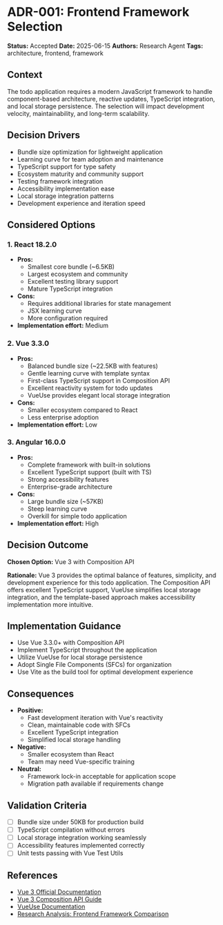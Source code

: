 # ADR-001: Frontend Framework Selection

**Status:** Accepted
**Date:** 2025-06-15
**Authors:** Research Agent
**Tags:** architecture, frontend, framework

## Context

The todo application requires a modern JavaScript framework to handle component-based architecture, reactive updates, TypeScript integration, and local storage persistence. The selection will impact development velocity, maintainability, and long-term scalability.

## Decision Drivers

- Bundle size optimization for lightweight application
- Learning curve for team adoption and maintenance
- TypeScript support for type safety
- Ecosystem maturity and community support
- Testing framework integration
- Accessibility implementation ease
- Local storage integration patterns
- Development experience and iteration speed

## Considered Options

### 1. React 18.2.0
- **Pros:** 
  - Smallest core bundle (~6.5KB)
  - Largest ecosystem and community
  - Excellent testing library support
  - Mature TypeScript integration
- **Cons:** 
  - Requires additional libraries for state management
  - JSX learning curve
  - More configuration required
- **Implementation effort:** Medium

### 2. Vue 3.3.0
- **Pros:** 
  - Balanced bundle size (~22.5KB with features)
  - Gentle learning curve with template syntax
  - First-class TypeScript support in Composition API
  - Excellent reactivity system for todo updates
  - VueUse provides elegant local storage integration
- **Cons:** 
  - Smaller ecosystem compared to React
  - Less enterprise adoption
- **Implementation effort:** Low

### 3. Angular 16.0.0
- **Pros:** 
  - Complete framework with built-in solutions
  - Excellent TypeScript support (built with TS)
  - Strong accessibility features
  - Enterprise-grade architecture
- **Cons:** 
  - Large bundle size (~57KB)
  - Steep learning curve
  - Overkill for simple todo application
- **Implementation effort:** High

## Decision Outcome

**Chosen Option:** Vue 3 with Composition API

**Rationale:** Vue 3 provides the optimal balance of features, simplicity, and development experience for this todo application. The Composition API offers excellent TypeScript support, VueUse simplifies local storage integration, and the template-based approach makes accessibility implementation more intuitive.

## Implementation Guidance

- Use Vue 3.3.0+ with Composition API
- Implement TypeScript throughout the application
- Utilize VueUse for local storage persistence
- Adopt Single File Components (SFCs) for organization
- Use Vite as the build tool for optimal development experience

## Consequences

- **Positive:** 
  - Fast development iteration with Vue's reactivity
  - Clean, maintainable code with SFCs
  - Excellent TypeScript integration
  - Simplified local storage handling
- **Negative:** 
  - Smaller ecosystem than React
  - Team may need Vue-specific training
- **Neutral:** 
  - Framework lock-in acceptable for application scope
  - Migration path available if requirements change

## Validation Criteria

- [ ] Bundle size under 50KB for production build
- [ ] TypeScript compilation without errors
- [ ] Local storage integration working seamlessly
- [ ] Accessibility features implemented correctly
- [ ] Unit tests passing with Vue Test Utils

## References

- [Vue 3 Official Documentation](https://vuejs.org/)
- [Vue 3 Composition API Guide](https://vuejs.org/guide/extras/composition-api-faq.html)
- [VueUse Documentation](https://vueuse.org/)
- [Research Analysis: Frontend Framework Comparison](../2025-06-15_comprehensive-frontend-framework-analysis-for-todo.md)